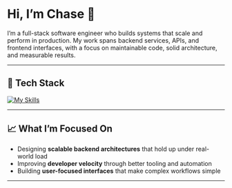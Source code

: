 # Hi, I’m Chase 👋

I’m a full-stack software engineer who builds systems that scale and perform in production. My work spans backend services, APIs, and frontend interfaces, with a focus on maintainable code, solid architecture, and measurable results.

---

## 🚀 Tech Stack

[![My Skills](https://skillicons.dev/icons?i=ts,tailwindcss,mysql,postgresql,react,nodejs,mongodb,git,html,css,supabase,nestjs&perline=6)](https://skillicons.dev)

---

## 📈 What I’m Focused On

- Designing **scalable backend architectures** that hold up under real-world load  
- Improving **developer velocity** through better tooling and automation  
- Building **user-focused interfaces** that make complex workflows simple  

---
